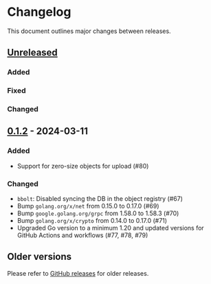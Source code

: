 # Changelog

This document outlines major changes between releases.

## [Unreleased]

### Added

### Fixed

### Changed

## [0.1.2] - 2024-03-11

### Added
- Support for zero-size objects for upload (#80) 

### Changed
- `bbolt`: Disabled syncing the DB in the object registry (#67)
- Bump `golang.org/x/net` from 0.15.0 to 0.17.0 (#69)
- Bump `google.golang.org/grpc` from 1.58.0 to 1.58.3 (#70)
- Bump `golang.org/x/crypto` from 0.14.0 to 0.17.0 (#71)
- Upgraded Go version to a minimum 1.20 and updated versions for GitHub Actions and workflows (#77, #78, #79)


## Older versions

Please refer to [GitHub releases](https://github.com/nspcc-dev/xk6-neofs/releases/) for older releases.

[0.1.2]: https://github.com/nspcc-dev/xk6-neofs/compare/v0.1.1...v0.1.2
[Unreleased]: https://github.com/nspcc-dev/xk6-neofs/compare/v0.1.2...master
